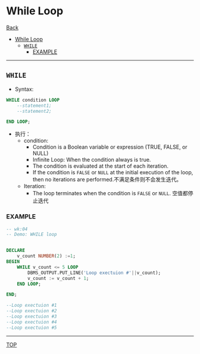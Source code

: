 # While Loop

[Back](../index.md)

- [While Loop](#while-loop)
  - [`WHILE`](#while)
    - [EXAMPLE](#example)

---

## `WHILE`

- Syntax:

```sql
WHILE condition LOOP
    --statement1;
    --statement2;

END LOOP;
```

- 执行：
  - condition:
    - Condition is a Boolean variable or expression (TRUE, FALSE, or NULL)
    - Infinite Loop: When the condition always is true.
    - The condition is evaluated at the start of each iteration.
    - If the condition is `FALSE` or `NULL` at the initial execution of the loop, then no iterations are performed.不满足条件则不会发生迭代。
  - Iteration:
    - The loop terminates when the condition is `FALSE` or `NULL`. 空值都停止迭代

### EXAMPLE

```sql
-- wk:04
-- Demo: WHILE loop


DECLARE
    v_count NUMBER(2) :=1;
BEGIN
    WHILE v_count <= 5 LOOP
        DBMS_OUTPUT.PUT_LINE('Loop exectuion #'||v_count);
        v_count := v_count + 1;
    END LOOP;

END;

--Loop exectuion #1
--Loop exectuion #2
--Loop exectuion #3
--Loop exectuion #4
--Loop exectuion #5

```

---

[TOP](#while-loop)
